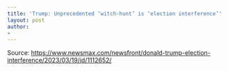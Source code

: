 ```yaml
---
title: 'Trump: Unprecedented ‘witch-hunt’ is ‘election interference’'
layout: post
author:
-
---
```




Source: https://www.newsmax.com/newsfront/donald-trump-election-interference/2023/03/19/id/1112652/
